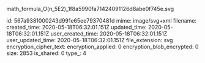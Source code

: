 math_formula_O(n_5E2)_1f8a5990fa71424091126d8abe0f745e.svg

id: 567a9381000243d991e65ee79370481d
mime: image/svg+xml
filename: 
created_time: 2020-05-18T06:32:01.151Z
updated_time: 2020-05-18T06:32:01.151Z
user_created_time: 2020-05-18T06:32:01.151Z
user_updated_time: 2020-05-18T06:32:01.151Z
file_extension: svg
encryption_cipher_text: 
encryption_applied: 0
encryption_blob_encrypted: 0
size: 2853
is_shared: 0
type_: 4